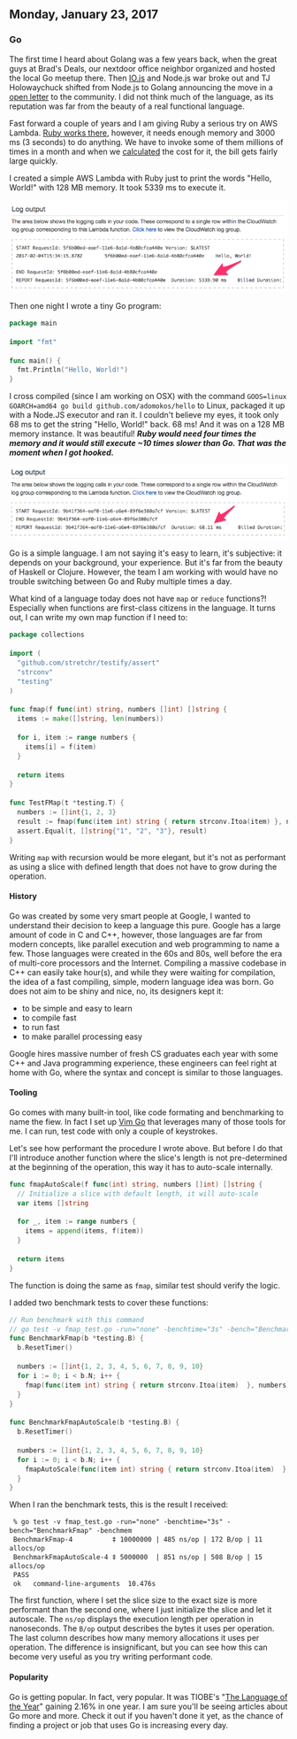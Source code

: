 ## Monday, January 23, 2017

### Go

The first time I heard about Golang was a few years back, when the great guys at Brad's Deals, our nextdoor office neighbor organized and hosted the local Go meetup there. Then [IO.js](https://iojs.org/en/) and Node.js war broke out and TJ Holowaychuck shifted from Node.js to Golang announcing the move in a [open letter](https://medium.com/@tjholowaychuk/farewell-node-js-4ba9e7f3e52b#.fada6ndrw) to the community.
I did not think much of the language, as its reputation was far from the beauty of a real functional language.

Fast forward a couple of years and I am giving Ruby a serious try on AWS Lambda. [Ruby works there](http://www.adomokos.com/2016/06/using-ruby-with-activerecord-in-aws.html), however, it needs enough memory and 3000 ms (3 seconds) to do anything. We have to invoke some of them millions of times in a month and when we [calculated](https://s3.amazonaws.com/lambda-tools/pricing-calculator.html) the cost for it, the bill gets fairly large quickly.

I created a simple AWS Lambda with Ruby just to print the words "Hello, World!" with 128 MB memory. It took 5339 ms to execute it.

![Ruby Hello World on AWS Lambda](/resources/2017/02/ruby_hello_world.png)

Then one night I wrote a tiny Go program:

```go
package main

import "fmt"

func main() {
  fmt.Println("Hello, World!")
}
```

I cross compiled (since I am working on OSX) with the command `GOOS=linux GOARCH=amd64 go build github.com/adomokos/hello` to Linux, packaged it up with a Node.JS executor and ran it. I couldn't believe my eyes, it took only 68 ms to get the string "Hello, World!" back. 68 ms! And it was on a 128 MB memory instance. It was beautiful! ***Ruby would need four times the memory and it would still execute ~10 times slower than Go. That was the moment when I got hooked.***

![Go Hello World on AWS Lambda](/resources/2017/02/go_hello_world.png)

Go is a simple language. I am not saying it's easy to learn, it's subjective: it depends on your background, your experience. But it's far from the beauty of Haskell or Clojure. However, the team I am working with would have no trouble switching between Go and Ruby multiple times a day.

What kind of a language today does not have `map` or `reduce` functions?! Especially when functions are first-class citizens in the language. It turns out, I can write my own map function if I need to:

```go
package collections

import (
  "github.com/stretchr/testify/assert"
  "strconv"
  "testing"
)

func fmap(f func(int) string, numbers []int) []string {
  items := make([]string, len(numbers))

  for i, item := range numbers {
    items[i] = f(item)
  }

  return items
}

func TestFMap(t *testing.T) {
  numbers := []int{1, 2, 3}
  result := fmap(func(item int) string { return strconv.Itoa(item) }, numbers)
  assert.Equal(t, []string{"1", "2", "3"}, result)
}
```

Writing `map` with recursion would be more elegant, but it's not as performant as using a slice with defined length that does not have to grow during the operation.

#### History

Go was created by some very smart people at Google, I wanted to understand their decision to keep a language this pure.
Google has a large amount of code in C and C++, however, those languages are far from modern concepts, like parallel execution and web programming to name a few. Those languages were created in the 60s and 80s, well before the era of multi-core processors and the Internet. Compiling a massive codebase in C++ can easily take hour(s), and while they were waiting for compilation, the idea of a fast compiling, simple, modern language idea was born. Go does not aim to be shiny and nice, no, its designers kept it:

* to be simple and easy to learn
* to compile fast
* to run fast
* to make parallel processing easy

Google hires massive number of fresh CS graduates each year with some C++ and Java programming experience, these engineers can feel right at home with Go, where the syntax and concept is similar to those languages.

#### Tooling

Go comes with many built-in tool, like code formating and benchmarking to name the fiew. In fact I set up [Vim Go](https://github.com/fatih/vim-go) that leverages many of those tools for me. I can run, test code with only a couple of keystrokes.

Let's see how performant the procedure I wrote above. But before I do that I'll introduce another function where the slice's length is not pre-determined at the beginning of the operation, this way it has to auto-scale internally.

```go
func fmapAutoScale(f func(int) string, numbers []int) []string {
  // Initialize a slice with default length, it will auto-scale
  var items []string

  for _, item := range numbers {
    items = append(items, f(item))
  }

  return items
}
```
The function is doing the same as `fmap`, similar test should verify the logic.

I added two benchmark tests to cover these functions:

```go
// Run benchmark with this command
// go test -v fmap_test.go -run="none" -benchtime="3s" -bench="BenchmarkFmap" -benchmem
func BenchmarkFmap(b *testing.B) {
  b.ResetTimer()

  numbers := []int{1, 2, 3, 4, 5, 6, 7, 8, 9, 10}
  for i := 0; i < b.N; i++ {
    fmap(func(item int) string { return strconv.Itoa(item)  }, numbers)
  }
}

func BenchmarkFmapAutoScale(b *testing.B) {
  b.ResetTimer()

  numbers := []int{1, 2, 3, 4, 5, 6, 7, 8, 9, 10}
  for i := 0; i < b.N; i++ {
    fmapAutoScale(func(item int) string { return strconv.Itoa(item)  }, numbers)
  }
}
```

When I ran the benchmark tests, this is the result I received:

```shell
 % go test -v fmap_test.go -run="none" -benchtime="3s" -bench="BenchmarkFmap" -benchmem
 BenchmarkFmap-4          ‡ 10000000 | 485 ns/op | 172 B/op | 11 allocs/op
 BenchmarkFmapAutoScale-4 ‡ 5000000  | 851 ns/op | 508 B/op | 15 allocs/op
 PASS
 ok   command-line-arguments  10.476s
```

The first function, where I set the slice size to the exact size is more performant than the second one, where I just initialize the slice and let it autoscale. The `ns/op` displays the execution length per operation in nanoseconds. The `B/op` output describes the bytes it uses per operation. The last column describes how many memory allocations it uses per operation. The difference is insignificant, but you can see how this can become very useful as you try writing performant code.

#### Popularity

Go is getting popular. In fact, very popular. It was TIOBE's "[The Language of the Year](http://www.tiobe.com/tiobe-index/)" gaining 2.16% in one year. I am sure you'll be seeing articles about Go more and more. Check it out if you haven't done it yet, as the chance of finding a project or job that uses Go is increasing every day.
